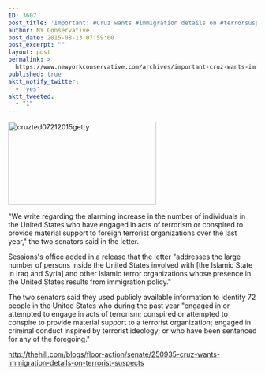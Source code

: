 ```yaml
---
ID: 3607
post_title: 'Important: #Cruz wants #immigration details on #terrorsuspects #tcot #PJNET'
author: NY Conservative
post_date: 2015-08-13 07:59:00
post_excerpt: ""
layout: post
permalink: >
  https://www.newyorkconservative.com/archives/important-cruz-wants-immigration-details-on-terrorsuspects-tcot-pjnet/
published: true
aktt_notify_twitter:
  - 'yes'
aktt_tweeted:
  - "1"
---
```

<a href="http://newyorkconservative.s3.amazonaws.com/wp-content/uploads/2015/08/cruzted07212015getty.jpg"><img class="alignnone size-medium wp-image-3608" src="http://newyorkconservative.s3.amazonaws.com/wp-content/uploads/2015/08/cruzted07212015getty-300x169.jpg" alt="cruzted07212015getty" width="300" height="169" /></a>

"We write regarding the alarming increase in the number of individuals in the United States who have engaged in acts of terrorism or conspired to provide material support to foreign terrorist organizations over the last year," the two senators said in the letter.

Sessions's office added in a release that the letter "addresses the large number of persons inside the United States involved with [the Islamic State in Iraq and Syria] and other Islamic terror organizations whose presence in the United States results from immigration policy."

The two senators said they used publicly available information to identify 72 people in the United States who during the past year "engaged in or attempted to engage in acts of terrorism; conspired or attempted to conspire to provide material support to a terrorist organization; engaged in criminal conduct inspired by terrorist ideology; or who have been sentenced for any of the foregoing."

<a href="http://thehill.com/blogs/floor-action/senate/250935-cruz-wants-immigration-details-on-terrorist-suspects">http://thehill.com/blogs/floor-action/senate/250935-cruz-wants-immigration-details-on-terrorist-suspects</a>

&nbsp;